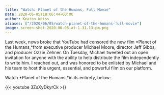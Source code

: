 ```yaml
---
title: "Watch: Planet of the Humans, Full Movie"
Date: 2020-06-05T18:06:44+00:00
author: Keaton Weiss
aliases: ["/2020/06/05/watch-planet-of-the-humans-full-movie"]
image: screen-shot-2020-06-05-at-1.31.13-pm.png
---
```


Last week, news broke that YouTube had censored the new film *Planet of the Humans,*from executive producer Michael Moore, director Jeff Gibbs, and producer Ozzie Zehner. On Tuesday, Michael tweeted out an open invitation for anyone with the ability to help distribute the film independently to write him. I reached out, and was honored to be enlisted by Michael and his team to host this urgent, essential, and powerful film on our platform.

Watch *Planet of the Humans,*in its entirety, below:

{{< youtube 3ZsXyDkyrCk >}}
